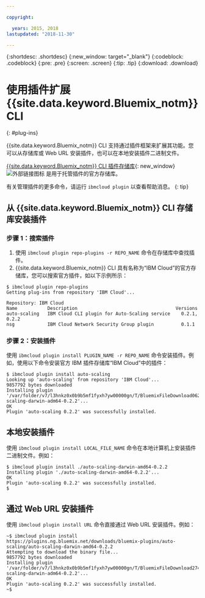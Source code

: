 ```yaml
---

copyright:

  years: 2015, 2018
lastupdated: "2018-11-30"

---
```


{:shortdesc: .shortdesc}
{:new_window: target="_blank"}
{:codeblock: .codeblock}
{:pre: .pre}
{:screen: .screen}
{:tip: .tip}
{:download: .download}

# 使用插件扩展 {{site.data.keyword.Bluemix_notm}} CLI
{: #plug-ins}

{{site.data.keyword.Bluemix_notm}} CLI 支持通过插件框架来扩展其功能。您可以从存储库或 Web URL 安装插件，也可以在本地安装插件二进制文件。

[{{site.data.keyword.Bluemix_notm}} CLI 插件存储库](https://tools.ng.bluemix.net){: new_window} ![外部链接图标](../../../icons/launch-glyph.svg) 是用于托管插件的官方存储库。

有关管理插件的更多命令，请运行 `ibmcloud plugin` 以查看帮助消息。
{: tip}

## 从 {{site.data.keyword.Bluemix_notm}} CLI 存储库安装插件

### 步骤 1：搜索插件

1. 使用 `ibmcloud plugin repo-plugins -r REPO_NAME` 命令在存储库中查找插件。
2. {{site.data.keyword.Bluemix_notm}} CLI 具有名称为“IBM Cloud”的官方存储库，您可以搜索官方插件，如以下示例所示：

  ```
  $ ibmcloud plugin repo-plugins
  Getting plug-ins from repository 'IBM Cloud'...

  Repository: IBM Cloud
  Name           Description                                    Versions
  auto-scaling   IBM Cloud CLI plugin for Auto-Scaling service    0.2.1, 0.2.2
  nsg            IBM Cloud Network Security Group plugin          0.1.1

  ```

### 步骤 2：安装插件

使用 `ibmcloud plugin install PLUGIN_NAME -r REPO_NAME` 命令安装插件。例如，使用以下命令安装官方 IBM 插件存储库“IBM Cloud”中的插件：

  ```
  $ ibmcloud plugin install auto-scaling 
  Looking up 'auto-scaling' from repository 'IBM Cloud'...
  9857792 bytes downloaded
  Installing plugin '/var/folder/v7/l3hnkz0x0b9b5mf1fyxh7yw00000gn/T/BluemixFileDownload062468676/auto-scaling-darwin-adm64-0.2.2'...
  OK
  Plugin 'auto-scaling 0.2.2' was successfully installed.
  ```

## 本地安装插件

使用 `ibmcloud plugin install LOCAL_FILE_NAME` 命令在本地计算机上安装插件二进制文件。例如：

  ```
  $ ibmcloud plugin install ./auto-scaling-darwin-amd64-0.2.2
  Installing plugin './auto-scaling-darwin-amd64-0.2.2'...
  OK
  Plugin 'auto-scaling 0.2.2' was successfully installed.
  $
  ```

## 通过 Web URL 安装插件

使用 `ibmcloud plugin install URL` 命令直接通过 Web URL 安装插件。例如：

  ```
  ~$ ibmcloud plugin install https://plugins.ng.bluemix.net/downloads/bluemix-plugins/auto-scaling/auto-scaling-darwin-amd64-0.2.2
  Attempting to download the binary file...
  9857792 bytes downloaded
  Installing plugin '/var/folder/v7/l3hnkz0x0b9b5mf1fyxh7yw00000gn/T/BluemixFileDownload274645142/auto-scaling-darwin-adm64-0.2.2'...
  OK
  Plugin 'auto-scaling 0.2.2' was successfully installed.
  ~$
  ```
